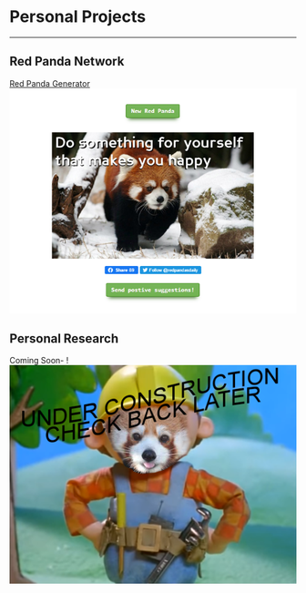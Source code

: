 # Personal Projects

---


## Red Panda Network 

[Red Panda Generator](/projects/project1)
[<img src="generator.png?raw=true"/>](/projects/project1)

## Personal Research

Coming Soon- !<br>
[<img src="/images/undercon.png?raw=true"/>](/)
